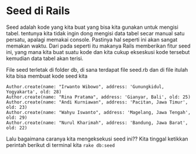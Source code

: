 # Seed di Rails

Seed adalah kode yang kita buat yang bisa kita gunakan untuk mengisi tabel. tentunya kita tidak ingin dong mengisi data tabel secar manual satu persatu, apalagi memakai console. Pastinya hal seperti ini akan sangat memakan waktu. Dari pada seperti itu makanya Rails memberikan fitur seed ini, yang mana kita buat suatu kode dan kita cukup ekseskusi kode tersebut kemudian data tabel akan terisi.

File seed terletak di folder db, di sana terdapat file seed.rb dan di file itulah kita bisa membuat kode seed kita

```
Author.create(name: "Irwanto Wibowo", address: 'Gunungkidul, Yogyakarta', old: 28)
Author.create(name: "Rina Pratama", address: 'Gianyar, Bali', old: 25)
Author.create(name: "Andi Kurniawan", address: 'Pacitan, Jawa Timur', old: 23)
Author.create(name: "Wahyu Iswanto", address: 'Magelang, Jawa Tengah', old: 29)
Author.create(name: "Nurul Kharimah", address: 'Bandung, Jawa Barat', old: 22)
```

Lalu bagaimana caranya kita mengeksekusi seed ini?? Kita tinggal ketikkan perintah berikut di terminal kita `rake db:seed`

